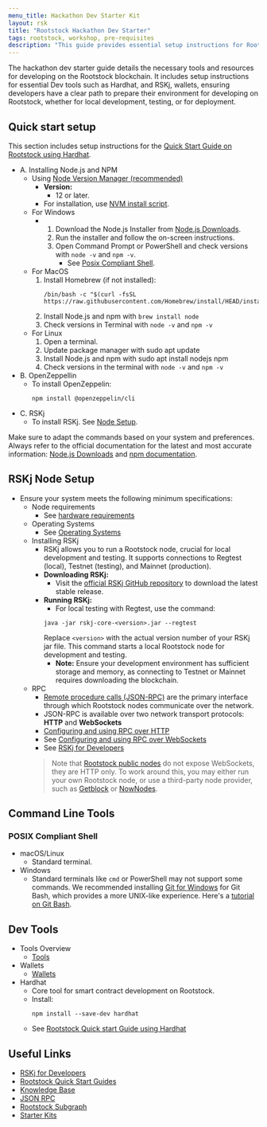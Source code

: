 ```yaml
---
menu_title: Hackathon Dev Starter Kit
layout: rsk
title: "Rootstock Hackathon Dev Starter"
tags: rootstock, workshop, pre-requisites
description: "This guide provides essential setup instructions for Rootstock development, including hardware and key software installations."
---
```


The hackathon dev starter guide details the necessary tools and resources for developing on the Rootstock blockchain. It includes setup instructions for essential Dev tools such as Hardhat, and RSKj, wallets, ensuring developers have a clear path to prepare their environment for developing on Rootstock, whether for local development, testing, or for deployment.

## Quick start setup

This section includes setup instructions for the [Quick Start Guide on Rootstock using Hardhat](/guides/quickstart/hardhat/).

[](#top "collapsible")
- A. Installing Node.js and NPM
    - Using [Node Version Manager (recommended)](https://nodejs.org/en/download/package-manager#nvm)
        - **Version:** 
            - 12 or later. 
        - For installation, use [NVM install script](https://github.com/nvm-sh/nvm#install--update-script).
    - For Windows 
        -   1. Download the Node.js Installer from [Node.js Downloads](https://nodejs.org/en/download).
            2. Run the installer and follow the on-screen instructions.
            3. Open Command Prompt or PowerShell and check versions with `node -v` and `npm -v`. 
                - See [Posix Compliant Shell](#posix-compliant-shell).
    - For MacOS 
        1. Install Homebrew (if not installed):
            ```shell
            /bin/bash -c "$(curl -fsSL https://raw.githubusercontent.com/Homebrew/install/HEAD/install.sh)``` 
        2. Install Node.js and npm with `brew install node` 
        3. Check versions in Terminal with `node -v` and `npm -v`
    - For Linux 
        1. Open a terminal.
        2. Update package manager with sudo apt update
        3. Install Node.js and npm with sudo apt install nodejs npm
        4. Check versions in the terminal with `node -v` and `npm -v`
- B. OpenZeppellin
    - To install OpenZeppelin:
        ```shell
        npm install @openzeppelin/cli
        ```
- C. RSKj
    - To install RSKj. See [Node Setup](#rskj-node-setup).

Make sure to adapt the commands based on your system and preferences. Always refer to the official documentation for the latest and most accurate information: [Node.js Downloads](https://nodejs.org/en/download) and [npm documentation](https://docs.npmjs.com/).

## RSKj Node Setup

[](#top "collapsible")
- Ensure your system meets the following minimum specifications:
    -  Node requirements
        - See [hardware requirements](/rsk/node/install/requirements/)
    - Operating Systems
        - See [Operating Systems](/rsk/node/install/operating-systems/)
    - Installing RSKj
        - RSKj allows you to run a Rootstock node, crucial for local development and testing. It supports connections to Regtest (local), Testnet (testing), and Mainnet (production).
        - **Downloading RSKj:**
            - Visit the [official RSKj GitHub repository](https://github.com/rsksmart/rskj) to download the latest stable release.
        - **Running RSKj:**
            - For local testing with Regtest, use the command:
            ```shell
            java -jar rskj-core-<version>.jar --regtest
            ```
            Replace `<version>` with the actual version number of your RSKj jar file. This command starts a local Rootstock node for development and testing.
            - **Note:** Ensure your development environment has sufficient storage and memory, as connecting to Testnet or Mainnet requires downloading the blockchain.
    - RPC 
        - [Remote procedure calls (JSON-RPC)](/rsk/node/architecture/json-rpc/) are the primary interface through which Rootstock nodes communicate over the network.
        - JSON-RPC is available over two network transport protocols: **HTTP** and **WebSockets**
        - [Configuring and using RPC over HTTP](/rsk/node/architecture/json-rpc/transport-protocols#http-transport-protocol)
        - See [Configuring and using RPC over WebSockets](/rsk/node/architecture/json-rpc/transport-protocols#websockets-transport-protocol)
        - See [RSKj for Developers](/kb/rskj-for-developers/)
        > Note that [Rootstock public nodes](/rsk/node/architecture/json-rpc/)
        > do not expose WebSockets, they are HTTP only.
        > To work around this, you may either run your own Rootstock node,
        > or use a third-party node provider, such as [Getblock](/solutions/getblock/) or [NowNodes](/solutions/nownodes/).

## Command Line Tools

### POSIX Compliant Shell

[](#top "collapsible")
- macOS/Linux
    - Standard terminal.
- Windows
    - Standard terminals like `cmd` or PowerShell may not support some commands. We recommended installing [Git for Windows](https://gitforwindows.org/) for Git Bash, which provides a more UNIX-like experience. Here's a [tutorial on Git Bash](https://www.atlassian.com/git/tutorials/git-bash).

## Dev Tools

[](#top "collapsible")
- Tools Overview
    - [Tools](/tools/)
- Wallets
    - [Wallets](/develop/wallet/)
- Hardhat
    - Core tool for smart contract development on Rootstock.
    - Install:
        ```shell
        npm install --save-dev hardhat
        ```
    - See [Rootstock Quick start Guide using Hardhat](/guides/quickstart/hardhat/)

## Useful Links
- [RSKj for Developers](/kb/rskj-for-developers/)
- [Rootstock Quick Start Guides](/guides/quickstart/)
- [Knowledge Base](/kb/)
- [JSON RPC](/rsk/node/architecture/json-rpc/)
- [Rootstock Subgraph](/kb/the-graph-rootstock/)
- [Starter Kits](/guides/starter-kits/)